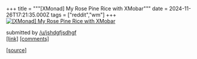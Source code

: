 +++
title = """[XMonad] My Rose Pine Rice with XMobar"""
date = 2024-11-26T17:21:35.000Z
tags = ["reddit","wm"]
+++
[![[XMonad] My Rose Pine Rice with XMobar](https://a.thumbs.redditmedia.com/lO9SEBG56Xbur7ja77t1_Oae0MkrxOLWXQOjiEav7S0.jpg "[XMonad] My Rose Pine Rice with XMobar")](https://www.reddit.com/r/unixporn/comments/1h0h810/xmonad_my_rose_pine_rice_with_xmobar/)

submitted by [/u/jshdgfjsdhgf](https://www.reddit.com/user/jshdgfjsdhgf)  
[\[link\]](https://www.reddit.com/gallery/1h0h810) [\[comments\]](https://www.reddit.com/r/unixporn/comments/1h0h810/xmonad_my_rose_pine_rice_with_xmobar/)

[[source]](https://www.reddit.com/r/unixporn/comments/1h0h810/xmonad_my_rose_pine_rice_with_xmobar/)
